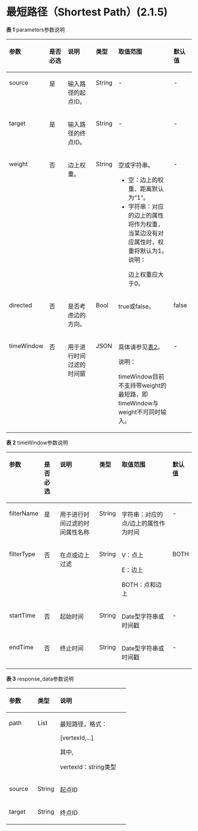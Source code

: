 # 最短路径（Shortest Path）\(2.1.5\)<a name="ges_03_0143"></a>

**表 1**  parameters参数说明

<a name="table19248182611368"></a>
<table><thead align="left"><tr id="row126392663619"><th class="cellrowborder" valign="top" width="13.861386138613863%" id="mcps1.2.7.1.1"><p id="p126419262361"><a name="p126419262361"></a><a name="p126419262361"></a>参数</p>
</th>
<th class="cellrowborder" valign="top" width="11.881188118811881%" id="mcps1.2.7.1.2"><p id="p1426852683619"><a name="p1426852683619"></a><a name="p1426852683619"></a>是否必选</p>
</th>
<th class="cellrowborder" valign="top" width="17.82178217821782%" id="mcps1.2.7.1.3"><p id="p152731626153611"><a name="p152731626153611"></a><a name="p152731626153611"></a>说明</p>
</th>
<th class="cellrowborder" valign="top" width="10.702970297029703%" id="mcps1.2.7.1.4"><p id="p119692498180"><a name="p119692498180"></a><a name="p119692498180"></a>类型</p>
</th>
<th class="cellrowborder" valign="top" width="33.85148514851485%" id="mcps1.2.7.1.5"><p id="p14279162618361"><a name="p14279162618361"></a><a name="p14279162618361"></a>取值范围</p>
</th>
<th class="cellrowborder" valign="top" width="11.881188118811881%" id="mcps1.2.7.1.6"><p id="p19958237181732"><a name="p19958237181732"></a><a name="p19958237181732"></a>默认值</p>
</th>
</tr>
</thead>
<tbody><tr id="row1028513263367"><td class="cellrowborder" valign="top" width="13.861386138613863%" headers="mcps1.2.7.1.1 "><p id="p7287626113618"><a name="p7287626113618"></a><a name="p7287626113618"></a>source</p>
</td>
<td class="cellrowborder" valign="top" width="11.881188118811881%" headers="mcps1.2.7.1.2 "><p id="p14291026203615"><a name="p14291026203615"></a><a name="p14291026203615"></a>是</p>
</td>
<td class="cellrowborder" valign="top" width="17.82178217821782%" headers="mcps1.2.7.1.3 "><p id="p12294142611362"><a name="p12294142611362"></a><a name="p12294142611362"></a>输入路径的起点ID。</p>
</td>
<td class="cellrowborder" valign="top" width="10.702970297029703%" headers="mcps1.2.7.1.4 "><p id="p19969174991814"><a name="p19969174991814"></a><a name="p19969174991814"></a>String</p>
</td>
<td class="cellrowborder" valign="top" width="33.85148514851485%" headers="mcps1.2.7.1.5 "><p id="p19637130201011"><a name="p19637130201011"></a><a name="p19637130201011"></a>-</p>
</td>
<td class="cellrowborder" valign="top" width="11.881188118811881%" headers="mcps1.2.7.1.6 "><p id="p6004471181732"><a name="p6004471181732"></a><a name="p6004471181732"></a>-</p>
</td>
</tr>
<tr id="row8305162610365"><td class="cellrowborder" valign="top" width="13.861386138613863%" headers="mcps1.2.7.1.1 "><p id="p153088268366"><a name="p153088268366"></a><a name="p153088268366"></a>target</p>
</td>
<td class="cellrowborder" valign="top" width="11.881188118811881%" headers="mcps1.2.7.1.2 "><p id="p1131042614369"><a name="p1131042614369"></a><a name="p1131042614369"></a>是</p>
</td>
<td class="cellrowborder" valign="top" width="17.82178217821782%" headers="mcps1.2.7.1.3 "><p id="p13312102617361"><a name="p13312102617361"></a><a name="p13312102617361"></a>输入路径的终点ID。</p>
</td>
<td class="cellrowborder" valign="top" width="10.702970297029703%" headers="mcps1.2.7.1.4 "><p id="p1896954920183"><a name="p1896954920183"></a><a name="p1896954920183"></a>String</p>
</td>
<td class="cellrowborder" valign="top" width="33.85148514851485%" headers="mcps1.2.7.1.5 "><p id="p1731912266365"><a name="p1731912266365"></a><a name="p1731912266365"></a>-</p>
</td>
<td class="cellrowborder" valign="top" width="11.881188118811881%" headers="mcps1.2.7.1.6 "><p id="p16600125181732"><a name="p16600125181732"></a><a name="p16600125181732"></a>-</p>
</td>
</tr>
<tr id="row38613385112333"><td class="cellrowborder" valign="top" width="13.861386138613863%" headers="mcps1.2.7.1.1 "><p id="p40676518112333"><a name="p40676518112333"></a><a name="p40676518112333"></a>weight</p>
</td>
<td class="cellrowborder" valign="top" width="11.881188118811881%" headers="mcps1.2.7.1.2 "><p id="p6463651112333"><a name="p6463651112333"></a><a name="p6463651112333"></a>否</p>
</td>
<td class="cellrowborder" valign="top" width="17.82178217821782%" headers="mcps1.2.7.1.3 "><p id="p53793704112333"><a name="p53793704112333"></a><a name="p53793704112333"></a>边上权重。</p>
</td>
<td class="cellrowborder" valign="top" width="10.702970297029703%" headers="mcps1.2.7.1.4 "><p id="p1496924971820"><a name="p1496924971820"></a><a name="p1496924971820"></a>String</p>
</td>
<td class="cellrowborder" valign="top" width="33.85148514851485%" headers="mcps1.2.7.1.5 "><p id="p1666044011283"><a name="p1666044011283"></a><a name="p1666044011283"></a>空或字符串。</p>
<a name="ul27814585182326"></a><a name="ul27814585182326"></a><ul id="ul27814585182326"><li>空：边上的权重、距离默认为<span class="parmname" id="parmname64281841182434"><a name="parmname64281841182434"></a><a name="parmname64281841182434"></a>“1”</span>。</li><li>字符串：对应的边上的属性将作为权重，当某边没有对应属性时，权重将默认为1。<div class="note" id="note1763697295448"><a name="note1763697295448"></a><a name="note1763697295448"></a><span class="notetitle"> 说明： </span><div class="notebody"><p id="p6598326895457"><a name="p6598326895457"></a><a name="p6598326895457"></a>边上权重应大于0。</p>
</div></div>
</li></ul>
</td>
<td class="cellrowborder" valign="top" width="11.881188118811881%" headers="mcps1.2.7.1.6 "><p id="p2432921181732"><a name="p2432921181732"></a><a name="p2432921181732"></a>-</p>
</td>
</tr>
<tr id="row18578822113145"><td class="cellrowborder" valign="top" width="13.861386138613863%" headers="mcps1.2.7.1.1 "><p id="p28489604113145"><a name="p28489604113145"></a><a name="p28489604113145"></a>directed</p>
</td>
<td class="cellrowborder" valign="top" width="11.881188118811881%" headers="mcps1.2.7.1.2 "><p id="p25956591113145"><a name="p25956591113145"></a><a name="p25956591113145"></a>否</p>
</td>
<td class="cellrowborder" valign="top" width="17.82178217821782%" headers="mcps1.2.7.1.3 "><p id="p22109102113145"><a name="p22109102113145"></a><a name="p22109102113145"></a>是否考虑边的方向。</p>
</td>
<td class="cellrowborder" valign="top" width="10.702970297029703%" headers="mcps1.2.7.1.4 "><p id="p4969649161820"><a name="p4969649161820"></a><a name="p4969649161820"></a>Bool</p>
</td>
<td class="cellrowborder" valign="top" width="33.85148514851485%" headers="mcps1.2.7.1.5 "><p id="p46006826113145"><a name="p46006826113145"></a><a name="p46006826113145"></a>true或false。</p>
</td>
<td class="cellrowborder" valign="top" width="11.881188118811881%" headers="mcps1.2.7.1.6 "><p id="p62848880181732"><a name="p62848880181732"></a><a name="p62848880181732"></a>false</p>
</td>
</tr>
<tr id="row33671013135313"><td class="cellrowborder" valign="top" width="13.861386138613863%" headers="mcps1.2.7.1.1 "><p id="p1124519381417"><a name="p1124519381417"></a><a name="p1124519381417"></a>timeWindow</p>
</td>
<td class="cellrowborder" valign="top" width="11.881188118811881%" headers="mcps1.2.7.1.2 "><p id="p1524603814419"><a name="p1524603814419"></a><a name="p1524603814419"></a>否</p>
</td>
<td class="cellrowborder" valign="top" width="17.82178217821782%" headers="mcps1.2.7.1.3 "><p id="p12246838245"><a name="p12246838245"></a><a name="p12246838245"></a>用于进行时间过滤的时间窗</p>
</td>
<td class="cellrowborder" valign="top" width="10.702970297029703%" headers="mcps1.2.7.1.4 "><p id="p152466381945"><a name="p152466381945"></a><a name="p152466381945"></a>JSON</p>
</td>
<td class="cellrowborder" valign="top" width="33.85148514851485%" headers="mcps1.2.7.1.5 "><p id="p1724620383410"><a name="p1724620383410"></a><a name="p1724620383410"></a>具体请参见<a href="#table98901741873">表2</a>。</p>
<div class="note" id="note426316587192"><a name="note426316587192"></a><a name="note426316587192"></a><span class="notetitle"> 说明： </span><div class="notebody"><p id="p6265135813195"><a name="p6265135813195"></a><a name="p6265135813195"></a>timeWindow目前不支持带weight的最短路，即timeWindow与weight不可同时输入。</p>
</div></div>
</td>
<td class="cellrowborder" valign="top" width="11.881188118811881%" headers="mcps1.2.7.1.6 "><p id="p162461838948"><a name="p162461838948"></a><a name="p162461838948"></a>-</p>
</td>
</tr>
</tbody>
</table>

**表 2**  timeWindow参数说明

<a name="table98901741873"></a>
<table><thead align="left"><tr id="row38911341370"><th class="cellrowborder" valign="top" width="12.337532493501302%" id="mcps1.2.7.1.1"><p id="p389114873"><a name="p389114873"></a><a name="p389114873"></a>参数</p>
</th>
<th class="cellrowborder" valign="top" width="9.658068386322737%" id="mcps1.2.7.1.2"><p id="p11891104674"><a name="p11891104674"></a><a name="p11891104674"></a>是否必选</p>
</th>
<th class="cellrowborder" valign="top" width="28.64427114577085%" id="mcps1.2.7.1.3"><p id="p4891248712"><a name="p4891248712"></a><a name="p4891248712"></a>说明</p>
</th>
<th class="cellrowborder" valign="top" width="7.278544291141774%" id="mcps1.2.7.1.4"><p id="p17891541170"><a name="p17891541170"></a><a name="p17891541170"></a>类型</p>
</th>
<th class="cellrowborder" valign="top" width="33.52329534093182%" id="mcps1.2.7.1.5"><p id="p1789118412716"><a name="p1789118412716"></a><a name="p1789118412716"></a>取值范围</p>
</th>
<th class="cellrowborder" valign="top" width="8.558288342331535%" id="mcps1.2.7.1.6"><p id="p98911147719"><a name="p98911147719"></a><a name="p98911147719"></a>默认值</p>
</th>
</tr>
</thead>
<tbody><tr id="row158918417712"><td class="cellrowborder" valign="top" width="12.337532493501302%" headers="mcps1.2.7.1.1 "><p id="p12891184873"><a name="p12891184873"></a><a name="p12891184873"></a>filterName</p>
</td>
<td class="cellrowborder" valign="top" width="9.658068386322737%" headers="mcps1.2.7.1.2 "><p id="p1189111418716"><a name="p1189111418716"></a><a name="p1189111418716"></a>是</p>
</td>
<td class="cellrowborder" valign="top" width="28.64427114577085%" headers="mcps1.2.7.1.3 "><p id="p189114973"><a name="p189114973"></a><a name="p189114973"></a>用于进行时间过滤的时间属性名称</p>
</td>
<td class="cellrowborder" valign="top" width="7.278544291141774%" headers="mcps1.2.7.1.4 "><p id="p108913419719"><a name="p108913419719"></a><a name="p108913419719"></a>String</p>
</td>
<td class="cellrowborder" valign="top" width="33.52329534093182%" headers="mcps1.2.7.1.5 "><p id="p168913412710"><a name="p168913412710"></a><a name="p168913412710"></a>字符串：对应的点/边上的属性作为时间</p>
</td>
<td class="cellrowborder" valign="top" width="8.558288342331535%" headers="mcps1.2.7.1.6 "><p id="p9891204378"><a name="p9891204378"></a><a name="p9891204378"></a>-</p>
</td>
</tr>
<tr id="row13891164873"><td class="cellrowborder" valign="top" width="12.337532493501302%" headers="mcps1.2.7.1.1 "><p id="p118911544711"><a name="p118911544711"></a><a name="p118911544711"></a>filterType</p>
</td>
<td class="cellrowborder" valign="top" width="9.658068386322737%" headers="mcps1.2.7.1.2 "><p id="p158918419716"><a name="p158918419716"></a><a name="p158918419716"></a>否</p>
</td>
<td class="cellrowborder" valign="top" width="28.64427114577085%" headers="mcps1.2.7.1.3 "><p id="p08916419716"><a name="p08916419716"></a><a name="p08916419716"></a>在点或边上过滤</p>
</td>
<td class="cellrowborder" valign="top" width="7.278544291141774%" headers="mcps1.2.7.1.4 "><p id="p18921941575"><a name="p18921941575"></a><a name="p18921941575"></a>String</p>
</td>
<td class="cellrowborder" valign="top" width="33.52329534093182%" headers="mcps1.2.7.1.5 "><p id="p178921419714"><a name="p178921419714"></a><a name="p178921419714"></a>V：点上</p>
<p id="p10740174331013"><a name="p10740174331013"></a><a name="p10740174331013"></a>E：边上</p>
<p id="p1343645221019"><a name="p1343645221019"></a><a name="p1343645221019"></a>BOTH：点和边上</p>
</td>
<td class="cellrowborder" valign="top" width="8.558288342331535%" headers="mcps1.2.7.1.6 "><p id="p148924419716"><a name="p148924419716"></a><a name="p148924419716"></a>BOTH</p>
</td>
</tr>
<tr id="row10892134475"><td class="cellrowborder" valign="top" width="12.337532493501302%" headers="mcps1.2.7.1.1 "><p id="p108921241276"><a name="p108921241276"></a><a name="p108921241276"></a>startTime</p>
</td>
<td class="cellrowborder" valign="top" width="9.658068386322737%" headers="mcps1.2.7.1.2 "><p id="p48921346711"><a name="p48921346711"></a><a name="p48921346711"></a>否</p>
</td>
<td class="cellrowborder" valign="top" width="28.64427114577085%" headers="mcps1.2.7.1.3 "><p id="p11892645717"><a name="p11892645717"></a><a name="p11892645717"></a>起始时间</p>
</td>
<td class="cellrowborder" valign="top" width="7.278544291141774%" headers="mcps1.2.7.1.4 "><p id="p1889210415712"><a name="p1889210415712"></a><a name="p1889210415712"></a>String</p>
</td>
<td class="cellrowborder" valign="top" width="33.52329534093182%" headers="mcps1.2.7.1.5 "><p id="p1189234870"><a name="p1189234870"></a><a name="p1189234870"></a>Date型字符串或时间戳</p>
</td>
<td class="cellrowborder" valign="top" width="8.558288342331535%" headers="mcps1.2.7.1.6 "><p id="p88921244720"><a name="p88921244720"></a><a name="p88921244720"></a>-</p>
</td>
</tr>
<tr id="row48921941577"><td class="cellrowborder" valign="top" width="12.337532493501302%" headers="mcps1.2.7.1.1 "><p id="p16824135151412"><a name="p16824135151412"></a><a name="p16824135151412"></a>endTime</p>
</td>
<td class="cellrowborder" valign="top" width="9.658068386322737%" headers="mcps1.2.7.1.2 "><p id="p178241153149"><a name="p178241153149"></a><a name="p178241153149"></a>否</p>
</td>
<td class="cellrowborder" valign="top" width="28.64427114577085%" headers="mcps1.2.7.1.3 "><p id="p3824145201419"><a name="p3824145201419"></a><a name="p3824145201419"></a>终止时间</p>
</td>
<td class="cellrowborder" valign="top" width="7.278544291141774%" headers="mcps1.2.7.1.4 "><p id="p198249581417"><a name="p198249581417"></a><a name="p198249581417"></a>String</p>
</td>
<td class="cellrowborder" valign="top" width="33.52329534093182%" headers="mcps1.2.7.1.5 "><p id="p158242510143"><a name="p158242510143"></a><a name="p158242510143"></a>Date型字符串或时间戳</p>
</td>
<td class="cellrowborder" valign="top" width="8.558288342331535%" headers="mcps1.2.7.1.6 "><p id="p4824852145"><a name="p4824852145"></a><a name="p4824852145"></a>-</p>
</td>
</tr>
</tbody>
</table>

**表 3**  response\_data参数说明

<a name="table57091914174612"></a>
<table><thead align="left"><tr id="row170991414610"><th class="cellrowborder" valign="top" width="23.732373237323735%" id="mcps1.2.4.1.1"><p id="p137091714114617"><a name="p137091714114617"></a><a name="p137091714114617"></a>参数</p>
</th>
<th class="cellrowborder" valign="top" width="18.64186418641864%" id="mcps1.2.4.1.2"><p id="p0709101418461"><a name="p0709101418461"></a><a name="p0709101418461"></a>类型</p>
</th>
<th class="cellrowborder" valign="top" width="57.625762576257635%" id="mcps1.2.4.1.3"><p id="p0709414134613"><a name="p0709414134613"></a><a name="p0709414134613"></a>说明</p>
</th>
</tr>
</thead>
<tbody><tr id="row67091514124616"><td class="cellrowborder" valign="top" width="23.732373237323735%" headers="mcps1.2.4.1.1 "><p id="p1570971444617"><a name="p1570971444617"></a><a name="p1570971444617"></a>path</p>
</td>
<td class="cellrowborder" valign="top" width="18.64186418641864%" headers="mcps1.2.4.1.2 "><p id="p1724014144615"><a name="p1724014144615"></a><a name="p1724014144615"></a>List</p>
</td>
<td class="cellrowborder" valign="top" width="57.625762576257635%" headers="mcps1.2.4.1.3 "><p id="p11470316153614"><a name="p11470316153614"></a><a name="p11470316153614"></a>最短路径，格式：</p>
<p id="p751814202362"><a name="p751814202362"></a><a name="p751814202362"></a>[vertexId,...]</p>
<p id="p83008413714"><a name="p83008413714"></a><a name="p83008413714"></a>其中,</p>
<p id="p276931513620"><a name="p276931513620"></a><a name="p276931513620"></a>vertexId：string类型</p>
</td>
</tr>
<tr id="row3300326103714"><td class="cellrowborder" valign="top" width="23.732373237323735%" headers="mcps1.2.4.1.1 "><p id="p1930015260371"><a name="p1930015260371"></a><a name="p1930015260371"></a>source</p>
</td>
<td class="cellrowborder" valign="top" width="18.64186418641864%" headers="mcps1.2.4.1.2 "><p id="p14300112613716"><a name="p14300112613716"></a><a name="p14300112613716"></a>String</p>
</td>
<td class="cellrowborder" valign="top" width="57.625762576257635%" headers="mcps1.2.4.1.3 "><p id="p11300102620372"><a name="p11300102620372"></a><a name="p11300102620372"></a>起点ID</p>
</td>
</tr>
<tr id="row1472461414465"><td class="cellrowborder" valign="top" width="23.732373237323735%" headers="mcps1.2.4.1.1 "><p id="p27242014124617"><a name="p27242014124617"></a><a name="p27242014124617"></a>target</p>
</td>
<td class="cellrowborder" valign="top" width="18.64186418641864%" headers="mcps1.2.4.1.2 "><p id="p3724171418468"><a name="p3724171418468"></a><a name="p3724171418468"></a>String</p>
</td>
<td class="cellrowborder" valign="top" width="57.625762576257635%" headers="mcps1.2.4.1.3 "><p id="p472451414463"><a name="p472451414463"></a><a name="p472451414463"></a>终点ID</p>
</td>
</tr>
</tbody>
</table>

